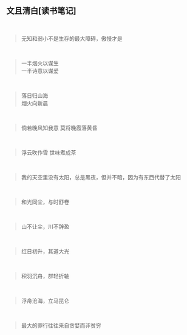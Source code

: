 ## 文且清白[读书笔记]  
<br>

>无知和弱小不是生存的最大障碍，傲慢才是
<br>

>一半烟火以谋生  
>一半诗意以谋爱
<br>

>落日归山海  
>烟火向新晨
<br>

>倘若晚风知我意
>莫将晚霞落黄昏
<br>

>浮云吹作雪
>世味煮成茶
<br>

>我的天空里没有太阳，总是黑夜，但并不暗，因为有东西代替了太阳
<br>

>和光同尘，与时舒卷
<br>

>山不让尘，川不辞盈
<br>

>红日初升，其道大光
<br>

>积羽沉舟，群轻折轴
<br>

>浮舟沧海，立马昆仑
<br>

>最大的罪行往往来自贪婪而非贫穷
>
